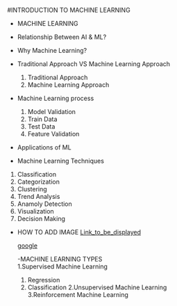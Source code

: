 #INTRODUCTION TO MACHINE LEARNING
- MACHINE LEARNING
- Relationship Between AI & ML?
- Why Machine Learning?
- Traditional Approach VS Machine Learning Approach
  1. Traditional Approach
  2. Machine Learning Approach
- Machine Learning process
  1. Model Validation
  2. Train Data
  3. Test Data
  4. Feature Validation
 
- Applications of ML 


- Machine Learning Techniques
1. Classification
2. Categorization
3. Clustering
4. Trend Analysis
5. Anamoly Detection
4. Visualization
5. Decision Making

- HOW TO ADD IMAGE
  [Link_to_be_displayed](Action_link)

  [google](https://cdn.prod.website-files.com/627a5f477d5ec9079c88f0e2/65a542971ddfeaf8e64ea771_How-old-is-Google.png)

  -MACHINE LEARNING TYPES  
  1.Supervised Machine Learning
   1. Regression
   2. Classification 
  2.Unsupervised Machine Learning  
  3.Reinforcement Machine Learning  

  
